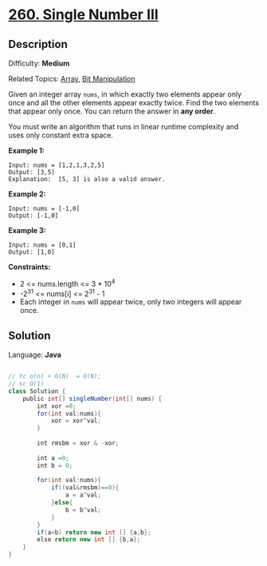 # [260\. Single Number III](https://leetcode.com/problems/single-number-iii/)

## Description

Difficulty: **Medium**  

Related Topics: [Array](https://leetcode.com/tag/array/), [Bit Manipulation](https://leetcode.com/tag/bit-manipulation/)


Given an integer array `nums`, in which exactly two elements appear only once and all the other elements appear exactly twice. Find the two elements that appear only once. You can return the answer in **any order**.

You must write an algorithm that runs in linear runtime complexity and uses only constant extra space.

**Example 1:**

```
Input: nums = [1,2,1,3,2,5]
Output: [3,5]
Explanation:  [5, 3] is also a valid answer.
```

**Example 2:**

```
Input: nums = [-1,0]
Output: [-1,0]
```

**Example 3:**

```
Input: nums = [0,1]
Output: [1,0]
```

**Constraints:**

*   2 <= nums.length <= 3 * 10<sup>4</sup>
*   -2<sup>31</sup> <= nums[i] <= 2<sup>31</sup> - 1
*   Each integer in `nums` will appear twice, only two integers will appear once.


## Solution

Language: **Java**

```java

// tc o(n) + O(N)  = O(N);
// sc O(1)
class Solution {
    public int[] singleNumber(int[] nums) {
        int xor =0;
        for(int val:nums){
            xor = xor^val;
        }
        
        int rmsbm = xor & -xor;
        
        int a =0;
        int b = 0;
        
        for(int val:nums){
            if((val&rmsbm)==0){
                a = a^val;
            }else{
                b = b^val;
            }
        }
        if(a<b) return new int [] {a,b};
        else return new int [] {b,a};
    }
}
```